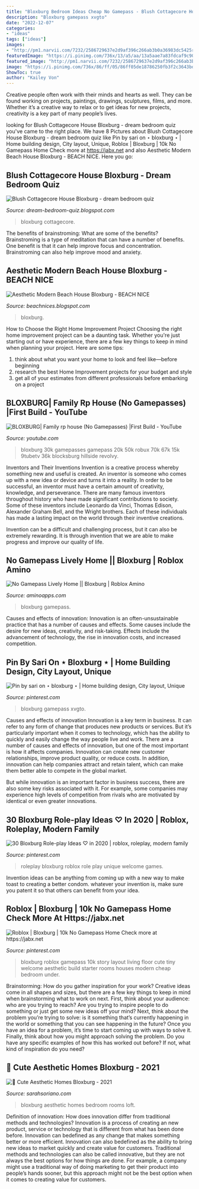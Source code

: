 ```yaml
---
title: "Bloxburg Bedroom Ideas Cheap No Gamepass - Blush Cottagecore House Bloxburg"
description: "Bloxburg gamepass xvgto"
date: "2022-12-07"
categories:
- "ideas"
tags: ["ideas"]
images:
- "http://pm1.narvii.com/7232/2586729637e2d9af396c266ab3b0a36983dc5425r1-2048-1147v2_uhq.jpg"
featuredImage: "https://i.pinimg.com/736x/13/a5/aa/13a5aae7a83fdcaf9c90dc47d978ee43.jpg"
featured_image: "http://pm1.narvii.com/7232/2586729637e2d9af396c266ab3b0a36983dc5425r1-2048-1147v2_uhq.jpg"
image: "https://i.pinimg.com/736x/86/ff/05/86ff05de18786250fb3f2c3643bdfeeb.jpg"
ShowToc: true
author: "Kailey Von"
---
```



Creative people often work with their minds and hearts as well. They can be found working on projects, paintings, drawings, sculptures, films, and more. Whether it’s a creative way to relax or to get ideas for new projects, creativity is a key part of many people’s lives.

	

		
looking for Blush Cottagecore House Bloxburg - dream bedroom quiz you've came to the right place. We have 8 Pictures about Blush Cottagecore House Bloxburg - dream bedroom quiz like Pin by sari on ⋆ bloxburg ⋆ | Home building design, City layout, Unique, Roblox | Bloxburg | 10k No Gamepass Home Check more at https://jabx.net and also Aesthetic Modern Beach House Bloxburg - BEACH NICE. Here you go:
		
    
## Blush Cottagecore House Bloxburg - Dream Bedroom Quiz

<img loading=lazy src="https://lh6.googleusercontent.com/proxy/lw09Bh_WLSLId_HSKreZqfqHzbKHJ3bdFgVI-tbMATNFlzCOFuvpIk9SC94RKlfgGaUYkinKnztQJl-lqtR0YKXdoE2DlpvlMFqCnWN6rwxFfz5fb31Myt1UsVeKaYVw=w1200-h630-p-k-no-nu" onerror="this.onerror=null;this.src='https://tse2.mm.bing.net/th?id=OIP.ZqY1Tvz1x7pJ9n4dfdZBxAHaD4&amp;pid=15.1';" alt="Blush Cottagecore House Bloxburg - dream bedroom quiz">

_Source: dream-bedroom-quiz.blogspot.com_

>bloxburg cottagecore. 

	

The benefits of brainstroming: What are some of the benefits?
Brainstroming is a type of meditation that can have a number of benefits. One benefit is that it can help improve focus and concentration. Brainstroming can also help improve mood and anxiety.

    
## Aesthetic Modern Beach House Bloxburg - BEACH NICE

<img loading=lazy src="https://lh6.googleusercontent.com/proxy/lX77cYhUc2erKFRoM2V34kMXT5BDx9M6RpPArMYu4shs5Mu0bb7mOw3KzwEqkNkItzaJ3Jqdxt78wdXsbO6WzcASCS_NPv4r7Je-b2286ohgsP-7pBPqjRKNkaj7_3f0=w1200-h630-p-k-no-nu" onerror="this.onerror=null;this.src='https://tse1.mm.bing.net/th?id=OIP.2PAbsnQ95XyVWRUOT0tyEAHaD4&amp;pid=15.1';" alt="Aesthetic Modern Beach House Bloxburg - BEACH NICE">

_Source: beachnices.blogspot.com_

>bloxburg. 

	

How to Choose the Right Home Improvement Project
Choosing the right home improvement project can be a daunting task. Whether you're just starting out or have experience, there are a few key things to keep in mind when planning your project. Here are some tips: 
1. think about what you want your home to look and feel like—before beginning
2. research the best Home Improvement projects for your budget and style
3. get all of your estimates from different professionals before embarking on a project

    
## BLOXBURG| Family Rp House (No Gamepasses) |First Build - YouTube

<img loading=lazy src="https://i.ytimg.com/vi/M7S1AJRqFHo/maxresdefault.jpg" onerror="this.onerror=null;this.src='https://tse3.mm.bing.net/th?id=OIP.D_iS58j2cR73A5Rcfnh0EwHaEK&amp;pid=15.1';" alt="BLOXBURG| Family rp house (No Gamepasses) |First Build - YouTube">

_Source: youtube.com_

>bloxburg 30k gamepasses gamepass 20k 50k robux 70k 67k 15k 9tubetv 36k blocksburg hillside revolvy. 

	

Inventors and Their Inventions
Invention is a creative process whereby something new and useful is created. An inventor is someone who comes up with a new idea or device and turns it into a reality. In order to be successful, an inventor must have a certain amount of creativity, knowledge, and perseverance.
There are many famous inventors throughout history who have made significant contributions to society. Some of these inventors include Leonardo da Vinci, Thomas Edison, Alexander Graham Bell, and the Wright brothers. Each of these individuals has made a lasting impact on the world through their inventive creations.

Invention can be a difficult and challenging process, but it can also be extremely rewarding. It is through invention that we are able to make progress and improve our quality of life.

    
## No Gamepass Lively Home || Bloxburg | Roblox Amino

<img loading=lazy src="http://pm1.narvii.com/7232/2586729637e2d9af396c266ab3b0a36983dc5425r1-2048-1147v2_uhq.jpg" onerror="this.onerror=null;this.src='https://tse3.mm.bing.net/th?id=OIP.GuLH2DauKe5N_lu-vBtyYwHaEJ&amp;pid=15.1';" alt="No Gamepass Lively Home || Bloxburg | Roblox Amino">

_Source: aminoapps.com_

>bloxburg gamepass. 

	

Causes and effects of innovation:
Innovation is an often-unsustainable practice that has a number of causes and effects. Some causes include the desire for new ideas, creativity, and risk-taking. Effects include the advancement of technology, the rise in innovation costs, and increased competition.

    
## Pin By Sari On ⋆ Bloxburg ⋆ | Home Building Design, City Layout, Unique

<img loading=lazy src="https://i.pinimg.com/736x/13/a5/aa/13a5aae7a83fdcaf9c90dc47d978ee43.jpg" onerror="this.onerror=null;this.src='https://tse3.mm.bing.net/th?id=OIP.ljrZxt9A4OvS-Y8WGtB0MwHaHG&amp;pid=15.1';" alt="Pin by sari on ⋆ bloxburg ⋆ | Home building design, City layout, Unique">

_Source: pinterest.com_

>bloxburg gamepass xvgto. 

	

Causes and effects of innovation
Innovation is a key term in business. It can refer to any form of change that produces new products or services. But it’s particularly important when it comes to technology, which has the ability to quickly and easily change the way people live and work.
There are a number of causes and effects of innovation, but one of the most important is how it affects companies. Innovation can create new customer relationships, improve product quality, or reduce costs. In addition, innovation can help companies attract and retain talent, which can make them better able to compete in the global market.

But while innovation is an important factor in business success, there are also some key risks associated with it. For example, some companies may experience high levels of competition from rivals who are motivated by identical or even greater innovations.

    
## 30 Bloxburg Role-play Ideas ♡ In 2020 | Roblox, Roleplay, Modern Family

<img loading=lazy src="https://i.pinimg.com/200x150/31/f7/c7/31f7c7c7473fea8286eebadb0f7f0bae.jpg" onerror="this.onerror=null;this.src='https://tse2.mm.bing.net/th?id=OIP.wyEauhY5xy5dQrxDnuZcnwAAAA&amp;pid=15.1';" alt="30 Bloxburg Role-play Ideas ♡ in 2020 | roblox, roleplay, modern family">

_Source: pinterest.com_

>roleplay bloxburg roblox role play unique welcome games. 

	

Invention ideas can be anything from coming up with a new way to make toast to creating a better condom. whatever your invention is, make sure you patent it so that others can benefit from your idea.

    
## Roblox | Bloxburg | 10k No Gamepass Home Check More At Https://jabx.net

<img loading=lazy src="https://i.pinimg.com/736x/86/ff/05/86ff05de18786250fb3f2c3643bdfeeb.jpg" onerror="this.onerror=null;this.src='https://tse1.mm.bing.net/th?id=OIP.29i8m_EZ_-4jNHdiV5m5agHaEK&amp;pid=15.1';" alt="Roblox | Bloxburg | 10k No Gamepass Home Check more at https://jabx.net">

_Source: pinterest.com_

>bloxburg roblox gamepass 10k story layout living floor cute tiny welcome aesthetic build starter rooms houses modern cheap bedroom under. 

	

Brainstorming: How do you gather inspiration for your work?
Creative ideas come in all shapes and sizes, but there are a few key things to keep in mind when brainstorming what to work on next. First, think about your audience: who are you trying to reach? Are you trying to inspire people to do something or just get some new ideas off your mind? Next, think about the problem you’re trying to solve: is it something that’s currently happening in the world or something that you can see happening in the future? Once you have an idea for a problem, it’s time to start coming up with ways to solve it. Finally, think about how you might approach solving the problem. Do you have any specific examples of how this has worked out before? If not, what kind of inspiration do you need?

    
## 🖤 Cute Aesthetic Homes Bloxburg - 2021

<img loading=lazy src="https://i.pinimg.com/originals/a1/d1/3d/a1d13d5d7d6d81acbdb779f61e9cdf3d.jpg" onerror="this.onerror=null;this.src='https://tse3.mm.bing.net/th?id=OIP.SPRh6IVV66Fd99knzK-KrQHaEK&amp;pid=15.1';" alt="🖤 Cute Aesthetic Homes Bloxburg - 2021">

_Source: sarahsoriano.com_

>bloxburg aesthetic homes bedroom rooms loft. 

	

Definition of innovation: How does innovation differ from traditional methods and technologies?
Innovation is a process of creating an new product, service or technology that is different from what has been done before. Innovation can bedefined as any change that makes something better or more efficient. Innovation can also bedefined as the ability to bring new ideas to market quickly and create value for customers. 
Traditional methods and technologies can also be called innovative, but they are not always the best options for how things are done. For example, a company might use a traditional way of doing marketing to get their product into people’s hands sooner, but this approach might not be the best option when it comes to creating value for customers.


